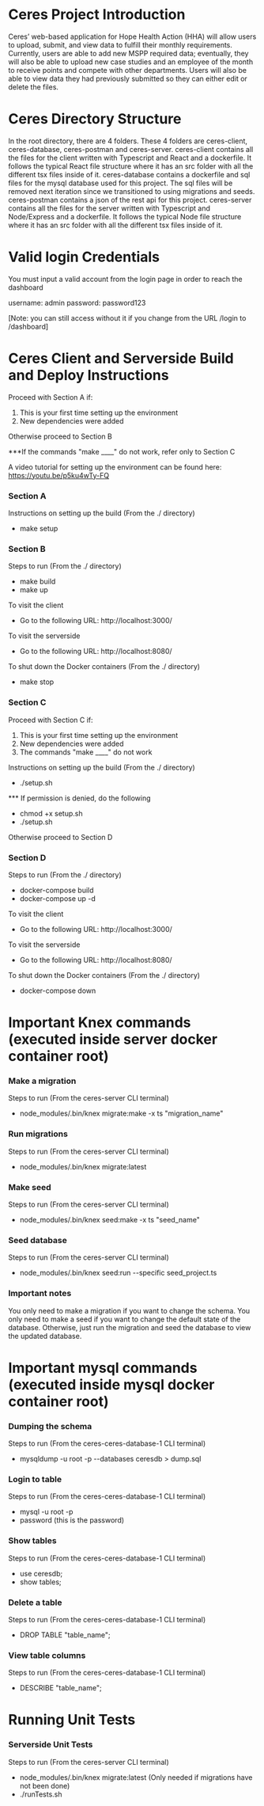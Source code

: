 <h1>Ceres Project Introduction</h1>

Ceres’ web-based application for Hope Health Action (HHA) will allow users to upload, submit, and view data to fulfill their monthly requirements. Currently, users are able to add new MSPP required
data; eventually, they will also be able to upload new case studies and an employee of the month to receive points and compete with other departments. Users will also be able to view data they had
previously submitted so they can either edit or delete the files.<br>

<h1>Ceres Directory Structure</h1>

In the root directory, there are 4 folders. These 4 folders are ceres-client, ceres-database, ceres-postman and ceres-server. ceres-client contains all the files for the client written with Typescript
and React and a dockerfile. It follows the typical React file structure where it has an src folder with all the different tsx files inside of it. ceres-database contains a dockerfile and sql files for
the mysql database used for this project. The sql files will be removed next iteration since we transitioned to using migrations and seeds. ceres-postman contains a json of the rest api for this
project. ceres-server contains all the files for the server written with Typescript and Node/Express and a dockerfile. It follows the typical Node file structure where it has an src folder with all
the different tsx files inside of it. <br>

<h1>Valid login Credentials</h1>
You must input a valid account from the login page in order to reach the dashboard

username: admin password: password123

[Note: you can still access without it if you change from the URL /login to /dashboard]

<h1>Ceres Client and Serverside Build and Deploy Instructions</h1>

Proceed with Section A if:

1. This is your first time setting up the environment<br>
2. New dependencies were added<br>

Otherwise proceed to Section B<br>

\*\*\*If the commands "make \_\_\_\_" do not work, refer only to Section C<br>

A video tutorial for setting up the environment can be found here: https://youtu.be/p5ku4wTy-FQ<br>

<h3>Section A</h3>
Instructions on setting up the build (From the ./ directory)

- make setup<br>

<h3>Section B</h3>
Steps to run (From the ./ directory)

- make build<br>
- make up<br>

To visit the client

- Go to the following URL: http://localhost:3000/<br>

To visit the serverside

- Go to the following URL: http://localhost:8080/<br>

To shut down the Docker containers (From the ./ directory)

- make stop<br>

<h3>Section C</h3>
Proceed with Section C if:

1. This is your first time setting up the environment<br>
2. New dependencies were added<br>
3. The commands "make \_\_\_\_" do not work<br>

Instructions on setting up the build (From the ./ directory)

- ./setup.sh<br>

\*\*\* If permission is denied, do the following<br>

- chmod +x setup.sh
- ./setup.sh<br>

Otherwise proceed to Section D<br>

<h3>Section D</h3>
Steps to run (From the ./ directory)

- docker-compose build<br>
- docker-compose up -d<br>

To visit the client

- Go to the following URL: http://localhost:3000/<br>

To visit the serverside

- Go to the following URL: http://localhost:8080/<br>

To shut down the Docker containers (From the ./ directory)

- docker-compose down<br>

<h1>Important Knex commands (executed inside server docker container root)</h1>

<h3>Make a migration</h3>
Steps to run (From the ceres-server CLI terminal)

- node_modules/.bin/knex migrate:make -x ts "migration_name"<br>

<h3>Run migrations</h3>
Steps to run (From the ceres-server CLI terminal)

- node_modules/.bin/knex migrate:latest<br>

<h3>Make seed</h3>
Steps to run (From the ceres-server CLI terminal)

- node_modules/.bin/knex seed:make -x ts "seed_name"<br>

<h3>Seed database</h3>
Steps to run (From the ceres-server CLI terminal)

- node_modules/.bin/knex seed:run --specific seed_project.ts<br>

<h3> Important notes </h3>
<p>You only need to make a migration if you want to change the schema. You only need to make a seed if you want to change the default state of the database. Otherwise, just run the migration and seed the database to view the updated database.</p>

<h1>Important mysql commands (executed inside mysql docker container root)</h1>

<h3>Dumping the schema</h3>
Steps to run (From the ceres-ceres-database-1 CLI terminal)

- mysqldump -u root -p --databases ceresdb > dump.sql<br>

<h3>Login to table</h3>
Steps to run (From the ceres-ceres-database-1 CLI terminal)

- mysql -u root -p<br>
- password (this is the password)<br>

<h3>Show tables</h3>
Steps to run (From the ceres-ceres-database-1 CLI terminal)

- use ceresdb;<br>
- show tables;<br>

<h3>Delete a table</h3>
Steps to run (From the ceres-ceres-database-1 CLI terminal)

- DROP TABLE "table_name"; <br>

<h3> View table columns </h3>
Steps to run (From the ceres-ceres-database-1 CLI terminal)

- DESCRIBE "table_name"; <br>

<h1>Running Unit Tests</h1>

<h3>Serverside Unit Tests</h3>
Steps to run (From the ceres-server CLI terminal)

- node_modules/.bin/knex migrate:latest (Only needed if migrations have not been done)<br>
- ./runTests.sh<br>
